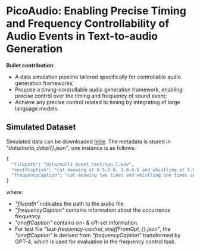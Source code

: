 # PicoAudio: Enabling Precise Timing and Frequency Controllability of Audio Events in Text-to-audio Generation
**Bullet contribution**:
* A data simulation pipeline tailored specifically for controllable audio generation frameworks;
* Propose a timing-controllable audio generation framework, enabling precise control over the timing and frequency of sound event;
* Achieve any precise control related to timing by integrating of large language models.


## Simulated Dataset
Simulated data can be downloaded [here](https://drive.google.com/file/d/1oez7kzFFhqU9JZQhqJdDshXrRQczBmlp/view?usp=sharing). The metadata is stored in *"data/meta_data/{}.json"*, one instance is as follows:
```python
{
  "filepath": "data/multi_event_test/syn_1.wav",
  "onoffCaption": "cat meowing at 0.5-2.0, 3.0-4.5 and whistling at 5.0-6.5 and explosion at 7.0-8.0, 8.5-9.5",
  "frequencyCaption": "cat meowing two times and whistling one times and explosion two times"
}
```
where:
* *"filepath"* indicates the path to the audio file.  
* *"frequencyCaption"* contains information about the occurrence frequency.
* *"onoffCaption"* contains on- & off-set information.
* For test file *"test-frequency-control_onoffFromGpt_{}.json"*, the *"onoffCaption"* is derived from *"frequencyCaption"* transformed by GPT-4, which is used for evaluation in the frequency control task.

<!--
### Hi there 👋
**PicoAudio/PicoAudio** is a ✨ _special_ ✨ repository because its `README.md` (this file) appears on your GitHub profile.

Here are some ideas to get you started:

- 🔭 I’m currently working on ...
- 🌱 I’m currently learning ...
- 👯 I’m looking to collaborate on ...
- 🤔 I’m looking for help with ...
- 💬 Ask me about ...
- 📫 How to reach me: ...
- 😄 Pronouns: ...
- ⚡ Fun fact: ...
-->
